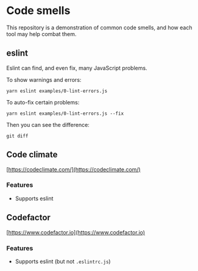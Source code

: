 # Code smells

This repository is a demonstration of common code smells, and how each tool may help combat them.

## eslint

Eslint can find, and even fix, many JavaScript problems.

To show warnings and errors:

```
yarn eslint examples/0-lint-errors.js
```

To auto-fix certain problems:

```
yarn eslint examples/0-lint-errors.js --fix
```

Then you can see the difference:

```
git diff
```

## Code climate

[https://codeclimate.com/](https://codeclimate.com/)

### Features

- Supports eslint

## Codefactor

[https://www.codefactor.io](https://www.codefactor.io)

### Features

- Supports eslint (but not `.eslintrc.js`)